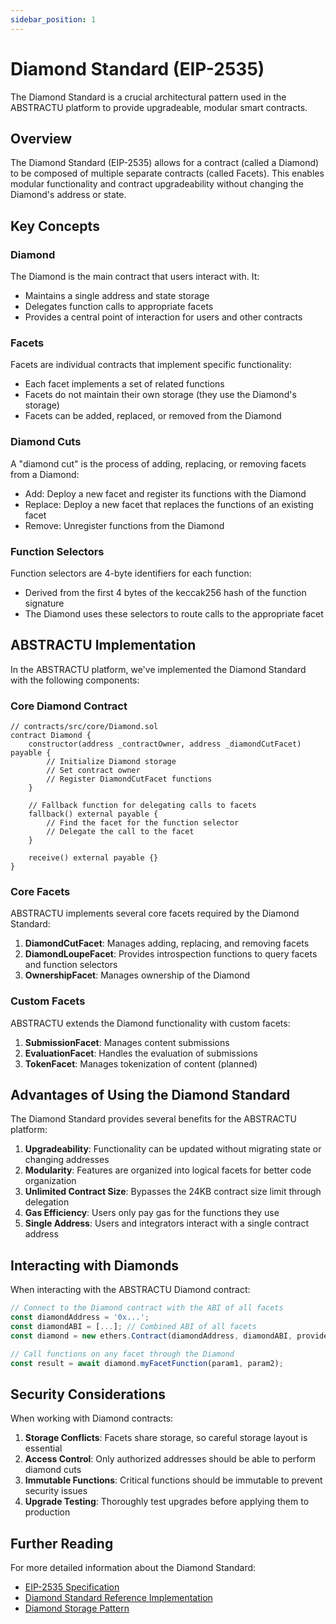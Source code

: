 ```yaml
---
sidebar_position: 1
---
```


# Diamond Standard (EIP-2535)

The Diamond Standard is a crucial architectural pattern used in the ABSTRACTU platform to provide upgradeable, modular smart contracts.

## Overview

The Diamond Standard (EIP-2535) allows for a contract (called a Diamond) to be composed of multiple separate contracts (called Facets). This enables modular functionality and contract upgradeability without changing the Diamond's address or state.

## Key Concepts

### Diamond

The Diamond is the main contract that users interact with. It:

- Maintains a single address and state storage
- Delegates function calls to appropriate facets
- Provides a central point of interaction for users and other contracts

### Facets

Facets are individual contracts that implement specific functionality:

- Each facet implements a set of related functions
- Facets do not maintain their own storage (they use the Diamond's storage)
- Facets can be added, replaced, or removed from the Diamond

### Diamond Cuts

A "diamond cut" is the process of adding, replacing, or removing facets from a Diamond:

- Add: Deploy a new facet and register its functions with the Diamond
- Replace: Deploy a new facet that replaces the functions of an existing facet
- Remove: Unregister functions from the Diamond

### Function Selectors

Function selectors are 4-byte identifiers for each function:

- Derived from the first 4 bytes of the keccak256 hash of the function signature
- The Diamond uses these selectors to route calls to the appropriate facet

## ABSTRACTU Implementation

In the ABSTRACTU platform, we've implemented the Diamond Standard with the following components:

### Core Diamond Contract

```solidity
// contracts/src/core/Diamond.sol
contract Diamond {
    constructor(address _contractOwner, address _diamondCutFacet) payable {
        // Initialize Diamond storage
        // Set contract owner
        // Register DiamondCutFacet functions
    }
    
    // Fallback function for delegating calls to facets
    fallback() external payable {
        // Find the facet for the function selector
        // Delegate the call to the facet
    }
    
    receive() external payable {}
}
```

### Core Facets

ABSTRACTU implements several core facets required by the Diamond Standard:

1. **DiamondCutFacet**: Manages adding, replacing, and removing facets
2. **DiamondLoupeFacet**: Provides introspection functions to query facets and function selectors
3. **OwnershipFacet**: Manages ownership of the Diamond

### Custom Facets

ABSTRACTU extends the Diamond functionality with custom facets:

1. **SubmissionFacet**: Manages content submissions
2. **EvaluationFacet**: Handles the evaluation of submissions
3. **TokenFacet**: Manages tokenization of content (planned)

## Advantages of Using the Diamond Standard

The Diamond Standard provides several benefits for the ABSTRACTU platform:

1. **Upgradeability**: Functionality can be updated without migrating state or changing addresses
2. **Modularity**: Features are organized into logical facets for better code organization
3. **Unlimited Contract Size**: Bypasses the 24KB contract size limit through delegation
4. **Gas Efficiency**: Users only pay gas for the functions they use
5. **Single Address**: Users and integrators interact with a single contract address

## Interacting with Diamonds

When interacting with the ABSTRACTU Diamond contract:

```javascript
// Connect to the Diamond contract with the ABI of all facets
const diamondAddress = '0x...';
const diamondABI = [...]; // Combined ABI of all facets
const diamond = new ethers.Contract(diamondAddress, diamondABI, provider);

// Call functions on any facet through the Diamond
const result = await diamond.myFacetFunction(param1, param2);
```

## Security Considerations

When working with Diamond contracts:

1. **Storage Conflicts**: Facets share storage, so careful storage layout is essential
2. **Access Control**: Only authorized addresses should be able to perform diamond cuts
3. **Immutable Functions**: Critical functions should be immutable to prevent security issues
4. **Upgrade Testing**: Thoroughly test upgrades before applying them to production

## Further Reading

For more detailed information about the Diamond Standard:

- [EIP-2535 Specification](https://eips.ethereum.org/EIPS/eip-2535)
- [Diamond Standard Reference Implementation](https://github.com/mudgen/diamond-3)
- [Diamond Storage Pattern](https://eip2535diamonds.substack.com/p/diamond-storage-pattern) 